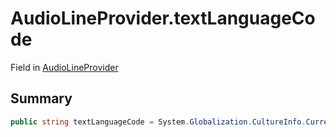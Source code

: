 # AudioLineProvider.textLanguageCode

Field in [AudioLineProvider](/docs/api/csharp/yarn.unity.audiolineprovider.md)

## Summary



```csharp
public string textLanguageCode = System.Globalization.CultureInfo.CurrentCulture.Name;
```

